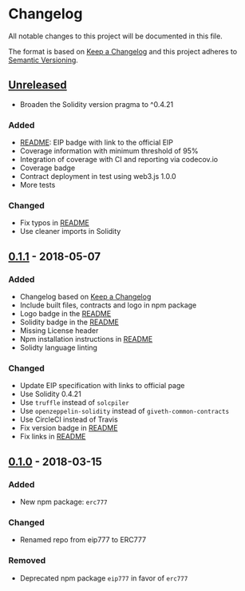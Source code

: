 <!-- This Source Code Form is subject to the terms of the Mozilla Public
     License, v. 2.0. If a copy of the MPL was not distributed with this
     file, You can obtain one at http://mozilla.org/MPL/2.0/. -->
# Changelog
All notable changes to this project will be documented in this file.

The format is based on [Keep a Changelog](https://keepachangelog.com/en/1.0.0/)
and this project adheres to [Semantic Versioning](https://semver.org/spec/v2.0.0.html).

## [Unreleased]
- Broaden the Solidity version pragma to ^0.4.21

### Added
- [README]: EIP badge with link to the official EIP
- Coverage information with minimum threshold of 95%
- Integration of coverage with CI and reporting via codecov.io
- Coverage badge
- Contract deployment in test using web3.js 1.0.0
- More tests

### Changed
- Fix typos in [README]
- Use cleaner imports in Solidity

## [0.1.1] - 2018-05-07

### Added
- Changelog based on [Keep a Changelog](https://keepachangelog.com/en/1.0.0/)
- Include built files, contracts and logo in npm package
- Logo badge in the [README]
- Solidity badge in the [README]
- Missing License header
- Npm installation instructions in [README]
- Solidty language linting

### Changed
- Update EIP specification with links to official page
- Use Solidity 0.4.21
- Use `truffle` instead of `solcpiler`
- Use `openzeppelin-solidity` instead of `giveth-common-contracts`
- Use CircleCI instead of Travis
- Fix version badge in [README]
- Fix links in [README]

## [0.1.0] - 2018-03-15

### Added
- New npm package: `erc777`

### Changed
- Renamed repo from eip777 to ERC777


### Removed
- Deprecated npm package `eip777` in favor of `erc777`

[Unreleased]: https://github.com/jacquesd/ERC777/compare/v0.1.1...HEAD
[0.1.1]: https://github.com/jacquesd/ERC777/compare/v0.1.0...v0.1.1
[0.1.0]: https://github.com/jacquesd/ERC777/compare/v0.0.8...v0.1.0
[README]: README.md

